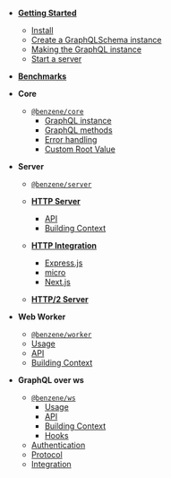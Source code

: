 - **[Getting Started](getting-started)**
  - [Install](getting-started#install)
  - [Create a GraphQLSchema instance](getting-started?id=create-a-graphqlschema-instance)
  - [Making the GraphQL instance](getting-started#making-the-benzene-graphql-instance)
  - [Start a server](getting-started#start-a-server)

- **[Benchmarks](benchmarks)**

- **Core**
  - [`@benzene/core`](core/)
    - [GraphQL instance](core/#graphql)
    - [GraphQL methods](core/#method)
    - [Error handling](core/#error-handling)
    - [Custom Root Value](core/#rootvalue)

- **Server**
  - [`@benzene/server`](server/)
  - **[HTTP Server](server/http)**
    - [API](server/http#api)
    - [Building Context](server/http#context)
  - **[HTTP Integration](server/http-integration)**
    - [Express.js](server/http-integration#express)
    - [micro](server/http-integration#micro)
    - [Next.js](server/http-integration#nextjs)

  - **[HTTP/2 Server](server/http2)**

- **Web Worker**
  - [`@benzene/worker`](worker/)
  - [Usage](worker/#usage)
  - [API](worker/#api)
  - [Building Context](worker/#context)

- **GraphQL over ws**
  - [`@benzene/ws`](ws/)
    - [Usage](ws/#usage)
    - [API](ws/#api)
    - [Building Context](ws/#context)
    - [Hooks](ws/#hooks)
  - [Authentication](ws/authentication)
  - [Protocol](ws/PROTOCOL)
  - [Integration](ws/ws-integration)